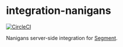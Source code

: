 # integration-nanigans

[![CircleCI](https://circleci.com/gh/segment-integrations/integration-nanigans.svg?style=shield&circle-token=f0f4bb1e27a667725cf16d3a42bf4dd983e8e50d)](https://circleci.com/gh/segment-integrations/integration-nanigans)
  
Nanigans server-side integration for [Segment](https://segment.com).
